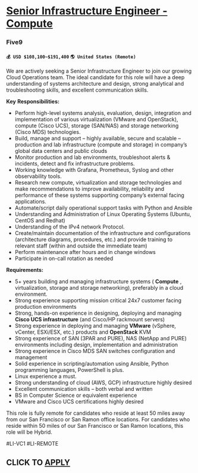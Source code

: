 # [Senior Infrastructure Engineer - Compute](https://www.remotewlb.com/apply/senior-infrastructure-engineer-compute)  
### Five9  
#### `💰 USD $108,100~$191,400` `🌎 United States (Remote)`  

We are actively seeking a Senior Infrastructure Engineer to join our growing Cloud Operations team. The ideal candidate for this role will have a deep understanding of systems architecture and design, strong analytical and troubleshooting skills, and excellent communication skills.

**Key** **Responsibilities:**

  * Perform high-level systems analysis, evaluation, design, integration and implementation of various virtualization (VMware and OpenStack), compute (Cisco UCS), storage (SAN/NAS) and storage networking (Cisco MDS) technologies.
  * Build, manage and support – highly available, secure and scalable – production and lab infrastructure (compute and storage) in company’s global data centers and public clouds
  * Monitor production and lab environments, troubleshoot alerts & incidents, detect and fix infrastructure problems.
  * Working knowledge with Grafana, Prometheus, Syslog and other observability tools.
  * Research new compute, virtualization and storage technologies and make recommendations to improve availability, reliability and performance of these systems supporting company’s external facing applications.
  * Automate/script daily operational support tasks with Python and Ansible
  * Understanding and Administration of Linux Operating Systems (Ubuntu, CentOS and Redhat)
  * Understanding of the IPv4 network Protocol.
  * Create/maintain documentation of the infrastructure and configurations (architecture diagrams, procedures, etc.) and provide training to relevant staff (within and outside the immediate team)
  * Perform maintenance after hours and in change windows
  * Participate in on-call rotation as needed

**Requirements:**

  * 5+ years building and managing infrastructure systems ( **Compute** , virtualization, storage and storage networking), preferably in a cloud environment.
  * Strong experience supporting mission critical 24x7 customer facing production environments
  * Strong, hands-on experience in designing, deploying and managing **Cisco UCS infrastructure** (and Cisco/HP rackmount servers)
  * Strong experience in deploying and managing **VMware** (vSphere, vCenter, ESXi/ESX, etc.) products and **OpenStack** KVM
  * Strong experience of SAN (3PAR and PURE), NAS (NetApp and PURE) environments including design, implementation and administration
  * Strong experience in Cisco MDS SAN switches configuration and management
  * Solid experience in scripting/automation using Ansible, Python programming languages, PowerShell is plus.
  * Linux experience a must.
  * Strong understanding of cloud (AWS, GCP) infrastructure highly desired
  * Excellent communication skills – both verbal and written
  * BS in Computer Science or equivalent experience
  * VMware and Cisco UCS certifications highly desired

This role is fully remote for candidates who reside at least 50 miles away from our San Francisco or San Ramon office locations. For candidates who reside within 50 miles of our San Francisco or San Ramon locations, this role will be Hybrid.

#LI-VC1 #LI-REMOTE

  
## CLICK TO [APPLY](https://www.remotewlb.com/apply/senior-infrastructure-engineer-compute)


